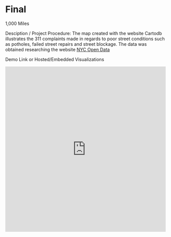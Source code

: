# Final
1,000 Miles

Desciption / Project Procedure:
The map created with the website Cartodb illustrates the 311 complaints made in regards to poor street conditions such as potholes, failed street repairs and street blockage. The data was obtained researching the website [NYC Open Data](https://nycopendata.socrata.com) 

Demo Link or Hosted/Embedded Visualizations
<iframe width="100%" height="520" frameborder="0" src="https://pilicasti.cartodb.com/viz/d78b8c58-95e0-11e5-8528-0ea31932ec1d/embed_map" allowfullscreen webkitallowfullscreen mozallowfullscreen oallowfullscreen msallowfullscreen></iframe>

 
